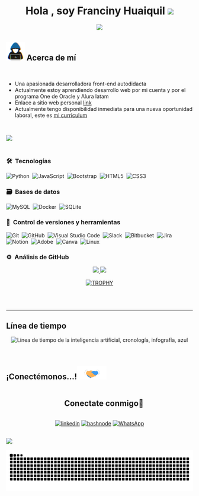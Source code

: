 
<h1 align="center"><b>Hola , soy Franciny Huaiquil </b><img src="https://media.giphy.com/media/hvRJCLFzcasrR4ia7z/giphy.gif" width="35"></h1>
<!--  -->



<p align="center">
  <a href="https://github.com/DenverCoder1/readme-typing-svg">
    <img src="https://readme-typing-svg.herokuapp.com?font=Time+New+Roman&color=cyan&size=25&center=true&vCenter=true&width=800&height=100&lines=Hola,+soy+Franciny+Huaiquil.;Desarrolladora+Web+Autodidacta.;Apasionada+por+el+aprendizaje+y+la+innovación.">
  </a>
</p>

</p>
	
## <picture><img src = "https://github.com/0xAbdulKhalid/0xAbdulKhalid/raw/main/assets/mdImages/about_me.gif" width = 50px></picture> **Acerca de mí**

<br>

- Una apasionada desarrolladora front-end autodidacta
- Actualmente estoy aprendiendo desarrollo web por mi cuenta y por el programa One de Oracle y Alura latam
- Enlace a sitio web personal [link](https://beacons.ai/franciny.huaiquil)
- Actualmente tengo disponibilidad inmediata para una nueva oportunidad laboral, este es [mi curriculum](https://github.com/Gatitacony/Gatitacony/blob/main/CV%20Franciny%20Huaiquil.pdf)

<br>

<img src="https://user-images.githubusercontent.com/73097560/115834477-dbab4500-a447-11eb-908a-139a6edaec5c.gif"><br><br>

### 🛠 &nbsp;Tecnologías

![Python](https://img.shields.io/badge/python-3670A0?style=for-the-badge&logo=python&logoColor=ffdd54)&nbsp;
![JavaScript](https://img.shields.io/badge/javascript-%23323330.svg?style=for-the-badge&logo=javascript&logoColor=%23F7DF1E)&nbsp;
![Bootstrap](https://img.shields.io/badge/bootstrap-%23563D7C.svg?style=for-the-badge&logo=bootstrap&logoColor=white)&nbsp;
![HTML5](https://img.shields.io/badge/html5-%23E34F26.svg?style=for-the-badge&logo=html5&logoColor=white)&nbsp;
![CSS3](https://img.shields.io/badge/css3-%231572B6.svg?style=for-the-badge&logo=css3&logoColor=white)&nbsp;

### 🗃 &nbsp;Bases de datos

![MySQL](https://img.shields.io/badge/MySQL-%2300f.svg?style=for-the-badge&logo=mysql&logoColor=white)&nbsp;
![Docker](https://img.shields.io/badge/Docker-%230db7ed.svg?style=for-the-badge&logo=docker&logoColor=white)&nbsp;
![SQLite](https://img.shields.io/badge/SQLite-%23003B57.svg?style=for-the-badge&logo=sqlite&logoColor=white)&nbsp;



### 🧰 &nbsp;Control de versiones y herramientas

![Git](https://img.shields.io/badge/git-%23F05033.svg?style=for-the-badge&logo=git&logoColor=white)&nbsp;
![GitHub](https://img.shields.io/badge/github-%23121011.svg?style=for-the-badge&logo=github&logoColor=white)&nbsp;
![Visual Studio Code](https://img.shields.io/badge/Visual%20Studio%20Code-0078d7.svg?style=for-the-badge&logo=visual-studio-code&logoColor=white)&nbsp;
![Slack](https://img.shields.io/badge/Slack-4A154B?style=for-the-badge&logo=slack&logoColor=white)&nbsp;
![Bitbucket](https://img.shields.io/badge/bitbucket-%230047B3.svg?style=for-the-badge&logo=bitbucket&logoColor=white)&nbsp;
![Jira](https://img.shields.io/badge/jira-%230A0FFF.svg?style=for-the-badge&logo=jira&logoColor=white)&nbsp;
![Notion](https://img.shields.io/badge/Notion-%23000000.svg?style=for-the-badge&logo=notion&logoColor=white)&nbsp;
![Adobe](https://img.shields.io/badge/adobe-%23FF0000.svg?style=for-the-badge&logo=adobe&logoColor=white)&nbsp;
![Canva](https://img.shields.io/badge/Canva-%2300C4CC.svg?style=for-the-badge&logo=Canva&logoColor=white)&nbsp;
![Linux](https://img.shields.io/badge/Linux-FCC624?style=for-the-badge&logo=linux&logoColor=black)&nbsp;


### ⚙️ &nbsp;Análisis de GitHub

<p align="center">
  <a href="https://github.com/Gatitacony">
    <img height="180em" src="https://github-readme-stats-eight-theta.vercel.app/api?username=Gatitacony&show_icons=true&theme=algolia&include_all_commits=true&count_private=true"/>
  </a>
  <a href="https://github.com/Gatitacony">
    <img height="180em" src="https://github-readme-stats-eight-theta.vercel.app/api/top-langs/?username=Gatitacony&layout=compact&langs_count=8&theme=algolia"/>
  </a>
</p>

<div align="center">
  <a href="https://github.com/ryo-ma/github-profile-trophy" title="Go to Source">
      <img align="center" width=84% src="https://github-profile-trophy.vercel.app/?username=Gatitacony&theme=radical&row=1&column=7&margin-h=15&margin-w=5&no-bg=true" alt="TROPHY" />
    </a>
</div>

<br>
<br>
<br>


-----

## **Línea de tiempo**

<p align="center">
  <img src="https://raw.githubusercontent.com/Gatitacony/Gatitacony/main/l%C3%ADnea%20de%20tiempo%20de%20la%20inteligencia%20artificial%2C%20cronolog%C3%ADa%2C%20infograf%C3%ADa%2C%20azul.svg" alt="Línea de tiempo de la inteligencia artificial, cronología, infografía, azul">
</p>

<br>

## <b> ¡Conectémonos...!</b><img src="https://github.com/0xAbdulKhalid/0xAbdulKhalid/raw/main/assets/mdImages/handshake.gif" width ="80">

<!-- ¡Conectémonos...! -->
<!--h2 without bottom border-->
<div id="user-content-toc">
  <ul align="center">
    <summary><h2 style="display: inline-block">Conectate conmigo🤝</h2></summary>
  </ul>
</div>

<!--icons and links-->
<p align="center">
<a href="https://www.linkedin.com/in/franciny-huaiquil-gonzalez-115606269" target="blank"><img align="center" src="https://user-images.githubusercontent.com/88904952/234979284-68c11d7f-1acc-4f0c-ac78-044e1037d7b0.png" alt="linkedin" height="50" width="50" /></a>
<a href="https://beacons.ai/franciny.huaiquil" target="blank"><img align="center" src="https://user-images.githubusercontent.com/88904952/234982196-562aea17-5532-4550-8c08-1c7cb994a541.png" alt="hashnode" height="50" width="50" /></a>
<a href="https://wa.me/56989143462" target="_blank">
  <img align="center" src="https://upload.wikimedia.org/wikipedia/commons/6/6b/WhatsApp.svg" alt="WhatsApp" height="50" width="50" />
</a>


  
</p>
<br>
<!--horizontal divider(gradiant)-->
<img src="https://user-images.githubusercontent.com/73097560/115834477-dbab4500-a447-11eb-908a-139a6edaec5c.gif">

![𝙶𝚒𝚝𝚑𝚞𝚋 𝙲𝚘𝚗𝚝𝚛𝚒𝚋𝚞𝚝𝚒𝚘𝚗 𝙶𝚛𝚊𝚙𝚑](https://github.com/JayantGoel001/JayantGoel001/blob/master/github-contribution-grid-snake.svg)

